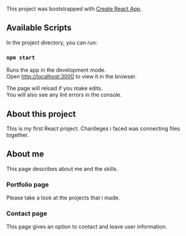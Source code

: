 This project was bootstrapped with [Create React App](https://github.com/facebook/create-react-app).

## Available Scripts

In the project directory, you can run:

### `npm start`

Runs the app in the development mode.<br />
Open [http://localhost:3000](http://localhost:3000) to view it in the browser.

The page will reload if you make edits.<br />
You will also see any lint errors in the console.

## About this project
This is my first React project.
Chanlleges i faced was connecting files together.

## About me 

This page describes about me and the skills.

### Portfolio page 

Please take a look at the projects that i made. 


### Contact page 

This page gives an option to contact and leave user information.





